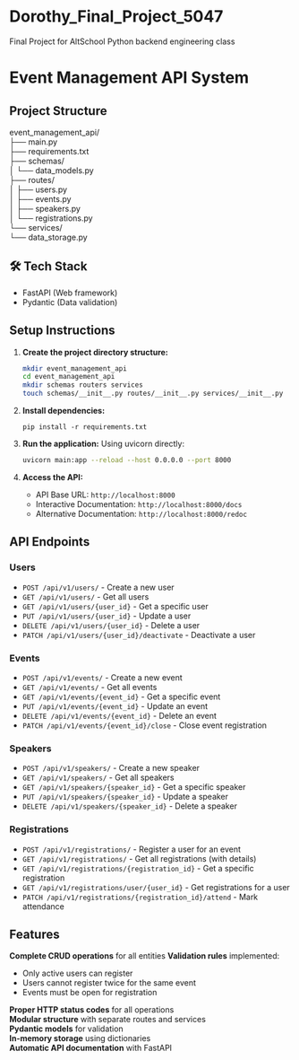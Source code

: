 # Dorothy_Final_Project_5047
Final Project for AltSchool Python backend engineering class

# Event Management API System

## Project Structure

event_management_api/  
├── main.py  
├── requirements.txt  
├── schemas/  
│   └── data_models.py  
├── routes/  
│   ├── users.py  
│   ├── events.py  
│   ├── speakers.py  
│   └── registrations.py  
└── services/  
    └── data_storage.py  

## 🛠️ Tech Stack
- FastAPI (Web framework)
- Pydantic (Data validation)


## Setup Instructions

1. **Create the project directory structure:**
   ``` bash
   mkdir event_management_api
   cd event_management_api
   mkdir schemas routers services
   touch schemas/__init__.py routes/__init__.py services/__init__.py
   ```

2. **Install dependencies:**
   ```
   pip install -r requirements.txt
   ```

3. **Run the application:**
    Using uvicorn directly:
   ```bash
   uvicorn main:app --reload --host 0.0.0.0 --port 8000
   ```

4. **Access the API:**
   - API Base URL: `http://localhost:8000`
   - Interactive Documentation: `http://localhost:8000/docs`
   - Alternative Documentation: `http://localhost:8000/redoc`

## API Endpoints

### Users
- `POST /api/v1/users/` - Create a new user
- `GET /api/v1/users/` - Get all users
- `GET /api/v1/users/{user_id}` - Get a specific user
- `PUT /api/v1/users/{user_id}` - Update a user
- `DELETE /api/v1/users/{user_id}` - Delete a user
- `PATCH /api/v1/users/{user_id}/deactivate` - Deactivate a user

### Events
- `POST /api/v1/events/` - Create a new event
- `GET /api/v1/events/` - Get all events
- `GET /api/v1/events/{event_id}` - Get a specific event
- `PUT /api/v1/events/{event_id}` - Update an event
- `DELETE /api/v1/events/{event_id}` - Delete an event
- `PATCH /api/v1/events/{event_id}/close` - Close event registration

### Speakers
- `POST /api/v1/speakers/` - Create a new speaker
- `GET /api/v1/speakers/` - Get all speakers
- `GET /api/v1/speakers/{speaker_id}` - Get a specific speaker
- `PUT /api/v1/speakers/{speaker_id}` - Update a speaker
- `DELETE /api/v1/speakers/{speaker_id}` - Delete a speaker

### Registrations
- `POST /api/v1/registrations/` - Register a user for an event
- `GET /api/v1/registrations/` - Get all registrations (with details)
- `GET /api/v1/registrations/{registration_id}` - Get a specific registration
- `GET /api/v1/registrations/user/{user_id}` - Get registrations for a user
- `PATCH /api/v1/registrations/{registration_id}/attend` - Mark attendance

## Features

**Complete CRUD operations** for all entities
**Validation rules** implemented:
- Only active users can register
- Users cannot register twice for the same event
- Events must be open for registration

**Proper HTTP status codes** for all operations  
**Modular structure** with separate routes and services  
**Pydantic models** for validation  
**In-memory storage** using dictionaries  
**Automatic API documentation** with FastAPI  


